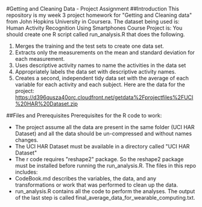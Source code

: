 #Getting and Cleaning Data - Project Assignment
##Introduction
This repository is my week 3 project homework for "Getting and Cleaning data" from John Hopkins University in Coursera.
The dataset being used is: Human Activity Recognition Using Smartphones
Course Project is:
You should create one R script called run_analysis.R that does the following.
1. Merges the training and the test sets to create one data set.
2. Extracts only the measurements on the mean and standard deviation for each measurement.
3. Uses descriptive activity names to name the activities in the data set
4. Appropriately labels the data set with descriptive activity names.
5. Creates a second, independent tidy data set with the average of each variable for each activity and each subject.
Here are the data for the project: 
https://d396qusza40orc.cloudfront.net/getdata%2Fprojectfiles%2FUCI%20HAR%20Dataset.zip 

##Files and Prerequisites
Prerequisites for the R code to work:
* The project assume all the data are present in the same folder (UCI HAR Dataset) and all the data should be un-compressed and without names changes.
* The UCI HAR Dataset must be available in a directory called "UCI HAR Dataset"
* The r code requires "reshape2" package. So the reshape2 package must be installed before running the run_analysis.R.
The files in this repo includes:
*  CodeBook.md  describes the variables, the data, and any transformations or work that was performed to clean up the data.
*  run_analysis.R  contains all the code to perform the analyses.
The output of the last step is called  final_average_data_for_wearable_computing.txt.

